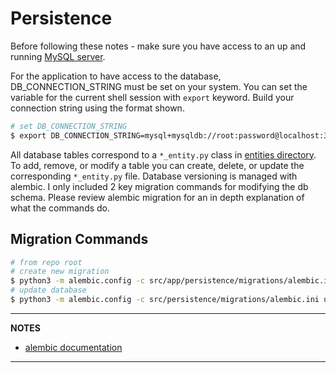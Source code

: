 # Persistence
Before following these notes - make sure you have access to an up and running [MySQL server](https://dev.mysql.com/).

For the application to have access to the database, DB_CONNECTION_STRING must be set on your system. You can set the variable for the current shell session with `export` keyword. Build your connection string using the format shown.

```bash
# set DB_CONNECTION_STRING
$ export DB_CONNECTION_STRING=mysql+mysqldb://root:password@localhost:3306/example_db?ssl=true
```

All database tables correspond to a `*_entity.py` class in [entities directory](./entities). To add, remove, or modify a table you can create, delete, or update the corresponding `*_entity.py` file. Database versioning is managed with alembic. I only included 2 key migration commands for modifying the db schema. Please review alembic migration for an in depth explanation of what the commands do.
## Migration Commands

```bash
# from repo root
# create new migration
$ python3 -m alembic.config -c src/app/persistence/migrations/alembic.ini revision --autogenerate -m "comment for revision"
# update database
$ python3 -m alembic.config -c src/persistence/migrations/alembic.ini upgrade head

```

---
**NOTES**

- [alembic documentation](https://alembic.sqlalchemy.org/en/latest/)

---